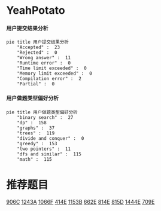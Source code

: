 # YeahPotato

<!-- tabs:start -->



#### **用户提交结果分析**

```mermaid
pie title 用户提交结果分析
    "Accepted" :  23
    "Rejected" :  0
    "Wrong answer" :  11
    "Runtime error" :  0
    "Time limit exceeded" :  0
    "Memory limit exceeded" :  0
    "Compilation error" :  2
    "Partial" :  0
```

#### **用户做题类型偏好分析**

```mermaid
pie title 用户做题类型偏好分析
    "binary search" :  27
    "dp" :  158
    "graphs" :  37
    "trees" :  119
    "divide and conquer" :  0
    "greedy" :  153
    "two pointers" :  11
    "dfs and similar" :  115
    "math" :  115
```



<!-- tabs:end -->
# 推荐题目
[906C](https://codeforces.com/contest/906/problem/C)
[1243A](https://codeforces.com/contest/1243/problem/A)
[1066F](https://codeforces.com/contest/1066/problem/F)
[414E](https://codeforces.com/contest/414/problem/E)
[1153B](https://codeforces.com/contest/1153/problem/B)
[662E](https://codeforces.com/contest/662/problem/E)
[814E](https://codeforces.com/contest/814/problem/E)
[815D](https://codeforces.com/contest/815/problem/D)
[1444E](https://codeforces.com/contest/1444/problem/E)
[709E](https://codeforces.com/contest/709/problem/E)
